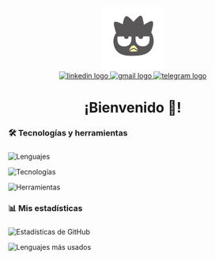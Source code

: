 <div align="center">
  <img width="128" src="https://raw.githubusercontent.com/Qv1ko/Qv1ko/main/pictures/icon.png"  />
</div>

<div align="center">
  <a href="https://www.linkedin.com/in/qv1ko/" target="_blank">
    <img src="https://img.shields.io/static/v1?message=LinkedIn&logo=linkedin&label=&color=0077B5&logoColor=white&labelColor=&style=for-the-badge" height="25" alt="linkedin logo"  />
  </a>
  <a href="mailto:vicgarmur947@gmail.com" target="_blank">
    <img src="https://img.shields.io/static/v1?message=Gmail&logo=gmail&label=&color=D14836&logoColor=white&labelColor=&style=for-the-badge" height="25" alt="gmail logo"  />
  </a>
  <a href="https://t.me/Qv1ko" target="_blank" >
    <img src="https://img.shields.io/static/v1?message=Telegram&logo=telegram&label=&color=2CA5E0&logoColor=white&labelColor=&style=for-the-badge" height="25" alt="telegram logo"  />
  </a>
</div>

###

<h1 align="center">¡Bienvenido 👋!</h1>

###

<h3 align="left">🛠 Tecnologías y herramientas</h3>

###

![Lenguajes](https://skillicons.dev/icons?i=php,ts,html,css,mysql,md)

![Tecnologías](https://skillicons.dev/icons?i=laravel,angular,react,astro,tailwindcss,vite)

![Herramientas](https://skillicons.dev/icons?i=linux,aws,vscode,git,wordpress,bun,nodejs)

###

<h3 align="left">📊 Mis estadísticas</h3>

###

![Estadísticas de GitHub](https://github-readme-stats.vercel.app/api?username=qv1ko&show_icons=true&locale=es&rank_icon=github&theme=dark#gh-dark-mode-only)

![Lenguajes más usados](https://github-readme-stats.vercel.app/api/top-langs/?username=qv1ko&layout=compact&locale=es&theme=dark)
